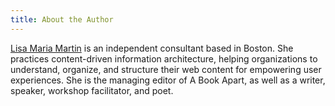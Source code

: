 ```yaml
---
title: About the Author
---
```


[Lisa Maria Martin](https://thefutureislikepie.com/) is an independent consultant based in Boston. She practices content-driven information architecture, helping organizations to understand, organize, and structure their web content for empowering user experiences. She is the managing editor of A Book Apart, as well as a writer, speaker, workshop facilitator, and poet.